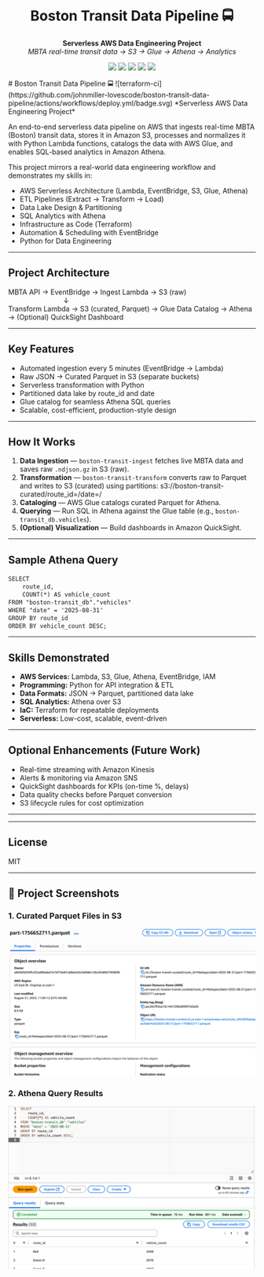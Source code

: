<h1 align="center">Boston Transit Data Pipeline 🚍</h1>
<p align="center">
  <b>Serverless AWS Data Engineering Project</b><br>
  <i>MBTA real-time transit data → S3 → Glue → Athena → Analytics</i>
</p>

<p align="center">
  <img src="https://img.shields.io/badge/AWS-Serverless-orange?logo=amazonaws&logoColor=white">
  <img src="https://img.shields.io/badge/Terraform-IaC-7B42BC?logo=terraform">
  <img src="https://img.shields.io/badge/Python-Automation-blue?logo=python">
  <img src="https://img.shields.io/badge/Athena-SQL%20Analytics-232F3E?logo=amazonaws">
  <img src="https://img.shields.io/badge/Project-Completed-brightgreen">
</p>
# Boston Transit Data Pipeline 🚍 
 ![terraform-ci](https://github.com/johnmiller-lovescode/boston-transit-data-pipeline/actions/workflows/deploy.yml/badge.svg)
*Serverless AWS Data Engineering Project*

An end-to-end serverless data pipeline on AWS that ingests real-time MBTA (Boston) transit data, stores it in Amazon S3, processes and normalizes it with Python Lambda functions, catalogs the data with AWS Glue, and enables SQL-based analytics in Amazon Athena.

This project mirrors a real-world data engineering workflow and demonstrates my skills in:
- AWS Serverless Architecture (Lambda, EventBridge, S3, Glue, Athena)
- ETL Pipelines (Extract → Transform → Load)
- Data Lake Design & Partitioning
- SQL Analytics with Athena
- Infrastructure as Code (Terraform)
- Automation & Scheduling with EventBridge
- Python for Data Engineering

---

## Project Architecture

MBTA API → EventBridge → Ingest Lambda → S3 (raw)  
        ↓  
Transform Lambda → S3 (curated, Parquet) → Glue Data Catalog → Athena → (Optional) QuickSight Dashboard

---

## Key Features
- Automated ingestion every 5 minutes (EventBridge → Lambda)
- Raw JSON → Curated Parquet in S3 (separate buckets)
- Serverless transformation with Python
- Partitioned data lake by route_id and date
- Glue catalog for seamless Athena SQL queries
- Scalable, cost-efficient, production-style design

---

## How It Works
1. **Data Ingestion** — `boston-transit-ingest` fetches live MBTA data and saves raw `.ndjson.gz` in S3 (raw).
2. **Transformation** — `boston-transit-transform` converts raw to Parquet and writes to S3 (curated) using partitions:
    s3://boston-transit-curated/route_id=<route>/date=<YYYY-MM-DD>/
3. **Cataloging** — AWS Glue catalogs curated Parquet for Athena.
4. **Querying** — Run SQL in Athena against the Glue table (e.g., `boston-transit_db.vehicles`).
5. **(Optional) Visualization** — Build dashboards in Amazon QuickSight.

---

## Sample Athena Query

    SELECT
        route_id,
        COUNT(*) AS vehicle_count
    FROM "boston-transit_db"."vehicles"
    WHERE "date" = '2025-08-31'
    GROUP BY route_id
    ORDER BY vehicle_count DESC;

---

## Skills Demonstrated
- **AWS Services:** Lambda, S3, Glue, Athena, EventBridge, IAM
- **Programming:** Python for API integration & ETL
- **Data Formats:** JSON → Parquet, partitioned data lake
- **SQL Analytics:** Athena over S3
- **IaC:** Terraform for repeatable deployments
- **Serverless:** Low-cost, scalable, event-driven

---

## Optional Enhancements (Future Work)
- Real-time streaming with Amazon Kinesis
- Alerts & monitoring via Amazon SNS
- QuickSight dashboards for KPIs (on-time %, delays)
- Data quality checks before Parquet conversion
- S3 lifecycle rules for cost optimization

---



---

## License
MIT

[def]: https://github.com/johnmiller-lovescode/boston-transit-data-pipeline/actions/workflows/deploy.yml/badge.svg

---

## 📸 Project Screenshots

### 1. Curated Parquet Files in S3
<img src="assets/parquetfiles.png" width="750" />

### 2. Athena Query Results
<img src="assets/athenaquery.png" width="750" />

